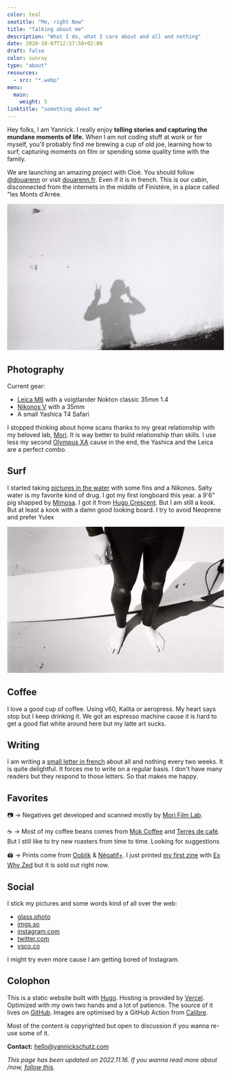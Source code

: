 ```yaml
---
color: teal
seotitle: "Me, right Now"
title: "Talking about me"
description: "What I do, what I care about and all and nothing"
date: 2020-10-07T12:57:50+02:00
draft: false
color: sunray
type: "about"
resources:
  - src: "*.webp"
menu:
  main:
    weight: 5
linktitle: "something about me"
---
```


Hey folks, I am Yannick. I really enjoy **telling stories and capturing the mundane moments of life.**
When I am not coding stuff at work or for myself, you'll probably find me brewing a cup of old joe, learning how to surf, capturing moments on film or spending some quality time with the family.

We are launching an amazing project with Cloé. You should follow [@douarenn](https://instagram.com/douarenn) or visit [douarenn.fr](https://douarenn.fr). Even if it is in french. This is our cabin, disconnected from the internets in the middle of Finistère, in a place called "les Monts d'Arrée.

![me doing a v](now.webp)

## Photography

Current gear:
- [Leica M6](/leica-m6) with a voigtlander Nokton classic 35mm 1.4
- [Nikonos V](/nikonos-v) with a 35mm
- A small Yashica T4 Safari

I stopped thinking about home scans thanks to my great relationship with my beloved lab, [Mori](https://morifilmlab.com). It is way better to build relationship than skills. I use less my second [Olympus XA](/olympus-xa) cause in the end, the Yashica and the Leica are a perfect combo.


## Surf

I started taking [pictures in the water](/en/nikonos-glaz) with some fins and a Nikonos. Salty water is my favorite kind of drug. I got my first longboard this year. a 9'6" pig shapped by [Mimosa](https://mimosa-surfboards.com). I got it from [Hugo Crescent](https://instagram.com/hugo_crescent). But I am still a kook. But at least a kook with a damn good looking board. I try to avoid Neoprene and prefer Yulex

![My feet](now2.webp "My feet by Grégory Mignard")


## Coffee

I love a good cup of coffee. Using v60, Kalita or aeropress. My heart says stop but I keep drinking it. We got an espresso machine cause it is hard to get a good flat white around here but my latte art sucks.

## Writing

I am writing a [small letter in french](/bonjour) about all and nothing every two weeks. It is quite delightful. It forces me to write on a regular basis. I don't have many readers but they respond to those letters. So that makes me happy.

## Favorites

📷 → Negatives get developed and scanned mostly by [Mori Film Lab](https://morifilmlab.com).

☕️ → Most of my coffee beans comes from [Mok Coffee](https://mokcoffee.be) and [Terres de café](https://terresdecafe.com). But I still like to try new roasters from time to time. Looking for suggestions

🖨 → Prints come from [Ooblik](https://ooblik.com) & [Négatif+](https://negatifplus.com). I just printed [my first zine](/shop/a-thousand-tides) with [Ex Why Zed](https://exwhyzed.co.uk) but it is sold out right now.

## Social 

I stick my pictures and some words kind of all over the web:

- [glass.photo](https://glass.photo/yannick)
- [imgs.so](https://imgs.so/bonjouryannick)
- [instagram.com](https://instagram.com/bonjouryannick)
- [twitter.com](https://twitter.com/bonjouryannick)
- [vsco.co](https://vsco.co/bonjouryannick)

I might try even more cause I am getting bored of Instagram.

## Colophon

This is a static website built with [Hugo](https://gohugo.io). Hosting is provided by [Vercel](https://vercel.co). Optimized with my own two hands and a lot of patience. The source of it lives on [GitHub](https://github.com/ys/bonjour). Images are optimised by a GitHub Action from [Calibre](https://calibreapp.com/blog/compress-images-in-prs).

Most of the content is copyrighted but open to discussion if you wanna re-use some of it.

**Contact:** [hello@yannickschutz.com](mailto://hello@yannickschutz.com)

*This page has been updated on 2022.11.16. If you wanna read more about /now, [follow this](https://nownownow.com/about).*

